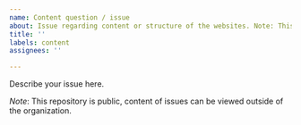 ```yaml
---
name: Content question / issue
about: Issue regarding content or structure of the websites. Note: This repository is public, content of issues can be viewed outside of the organization.
title: ''
labels: content
assignees: ''

---
```


Describe your issue here.

*Note*: This repository is public, content of issues can be viewed outside of the organization.
